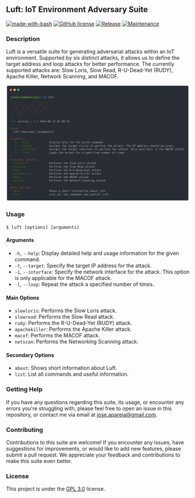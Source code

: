 ## Luft: IoT Environment Adversary Suite
[![made-with-bash](https://img.shields.io/badge/Made%20with-Bash-1f425f.svg?color=green)](https://www.latex-project.org/)
[![GitHub license](https://img.shields.io/badge/License-GPL_3.0-green.svg)](https://www.gnu.org/licenses/gpl-3.0.en.html#license-text)
[![Release](https://img.shields.io/badge/Release-v1.0.2-green.svg)](https://github.com/joseareia/luft/releases)
[![Maintenance](https://img.shields.io/badge/Maintained%3F-Yes-green.svg)](https://github.com/joseareia/luft/graphs/commit-activity)

### Description
Luft is a versatile suite for generating adversarial attacks within an IoT environment. Supported by six distinct attacks, it allows us to define the target address and loop attacks for better performance. The currently supported attacks are: Slow Loris, Slow Read, R-U-Dead-Yet (RUDY), Apache Killer, Network Scanning, and MACOF.

<p float="left">
  <img src="https://github.com/joseareia/luft/blob/master/Assets/Luft.png"/>
</p>

### Usage

```
$ luft [options] [arguments]
```

#### Arguments
- `-h`, `--help`: Display detailed help and usage information for the given command.
- `-t`, `--target`: Specify the target IP address for the attack.
- `-i`, `--interface`: Specify the network interface for the attack. This option is only applicable for the MACOF attack.
- `-l`, `--loop`: Repeat the attack a specified number of times.

#### Main Options
- `slowloris`: Performs the Slow Loris attack.
- `slowread`: Performs the Slow Read attack. 
- `rudy`: Performs the R-U-Dead-Yet (RUDY) attack. 
- `apachekiller`: Performs the Apache Killer attack. 
- `macof`: Performs the MACOF attack. 
- `netscan`: Performs the Networking Scanning attack. 

#### Secondary Options 
- `about`: Shows short information about Luft.
- `list`: List all commands and useful information. 

### Getting Help
If you have any questions regarding this suite, its usage, or encounter any errors you're struggling with, please feel free to open an issue in this repository, or contact me via email at <a href="mailto:jose.apareia@gmail.com">jose.apareia@gmail.com</a>.

### Contributing
Contributions to this suite are welcome! If you encounter any issues, have suggestions for improvements, or would like to add new features, please submit a pull request. We appreciate your feedback and contributions to make this suite even better.

### License
This project is under the [GPL 3.0](https://www.gnu.org/licenses/gpl-3.0.en.html#license-text) license.
